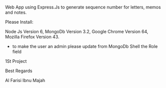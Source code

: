 Web App using Express.Js to generate sequence number for letters, memos and notes.

Please Install:

Node Js Version 6,
MongoDb Version 3.2,
Google Chrome Version 64,
Mozilla Firefox Version 43.

* to make the user an admin please update from MongoDb Shell the Role field

1St Project

Best Regards

Al Farisi Ibnu Majah
